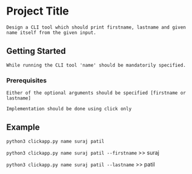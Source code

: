 # Project Title

`Design a CLI tool which should print firstname, lastname and given name itself from the given input.`

## Getting Started

`While running the CLI tool 'name' should be mandatorily specified.`

### Prerequisites
`Either of the optional arguments should be specified [firstname or lastname]`


`Implementation should be done using click only`

## Example

`python3 clickapp.py name suraj patil`

`python3 clickapp.py name suraj patil --firstname` >> suraj

`python3 clickapp.py name suraj patil --lastname` >> patil
